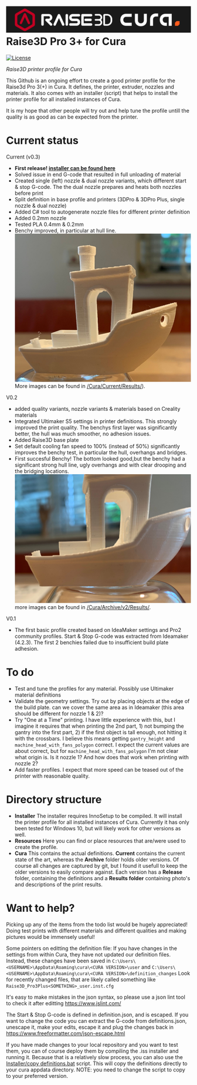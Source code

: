 ![ArduinoLog logo](/Resources/logo.png?raw=true )
Raise3D Pro 3+ for Cura
====================
[![License](https://img.shields.io/badge/license-MIT%20License-blue.svg)](http://doge.mit-license.org)

*Raise3D printer profile for Cura*

This Github is an ongoing effort to create a good printer profile for the Raise3d Pro 3(+) in Cura. It defines, the printer, extruder, nozzles and materials. It also comes with an installer (script) that helps to install the printer profile for all installed instances of Cura. 

It is my hope that other people will try out and help tune the profile untill the quality is as good as can be expected from the printer.

# Current status
Current (v0.3)
* **First release!  [installer can be found here](../releases/tag/Pre-release)**
* Solved issue in end G-code that resulted in full unloading of material
* Created single (left) nozzle & dual nozzle variants, which different start & stop G-code. The the dual nozzle prepares and heats both nozzles before print
* Split definition in base profile and printers (3DPro & 3DPro Plus, single nozzle & dual nozzle) 
* Added C# tool to autogenerate nozzle files for different printer definition
* Added 0.2mm nozzle
* Tested PLA 0.4mm & 0.2mm
* Benchy improved, in particular at hull line.
![Benchy hull line_current](/Cura/Current/Results/IMG_1443.JPG)
More images can be found in [/Cura/Current/Results/](/Cura/Current/Results/)).


V0.2
* added quality variants, nozzle variants & materials based on Creality materials
* Integrated Ultimaker S5 settings in printer definitions. This strongly improved the print quality. The benchys first layer was significantly better, the hull was much smoother, no adhesion issues. 
* Added Raise3D base plate
* Set default cooling fan speed to 100% (instead of 50%) significantly improves the benchy test, in particular the hull, overhangs and bridges. 
* First succesful Benchy! The bottom looked good,but the benchy had a significant strong  hull line, ugly overhangs and with clear drooping and the bridging locations.
![Benchy hull line](/Cura/Archive/v2/Results/IMG_1433.JPG)
more images can be found in [/Cura/Archive/v2/Results/](/Cura/Archive/v2/Results/).

V0.1
* The first basic profile created based on IdeaMaker settings and Pro2 community profiles. Start & Stop G-code was extracted from Ideamaker (4.2.3). The first 2 benchies failed due to insufficient build plate adhesion. 


# To do
* Test and tune the profiles for any material. Possibly use Ultimaker material definitions
* Validate the geometry settings. Try out by placing objects at the edge of the build plate. can we cover the same area as in Ideamaker (this area should be different for nozzle 1 & 2)?
* Try "One at a Time" printing. I have little experience with this, but I imagine it requires that when printing the 2nd part, 1) not bumping the gantry into the first part, 2) if the first object is tall enough,  not hitting it with the crossbars. I believe this means getting `gantry_height` and `machine_head_with_fans_polygon` correct. I expect the current values are about correct, but for `machine_head_with_fans_polygon` I'm not clear what origin is. Is it nozzle 1? And how does that work when printing with nozzle 2?
* Add faster profiles. I expect that more speed can be teased out of the printer with reasonable quality.

# Directory structure
* **Installer**
The installer requires InnoSetup to be compiled. It will  install the printer profile for all installed instances of Cura. Currently it has only been tested for Windows 10, but will likely work for other versions as well.  
* **Resources**
Here you can find or place resources that are/were used to create the profile. 
* **Cura**
This contains the actual definitions. **Current** contains the current state of the art, whereas the **Archive** folder holds older versions. Of course all changes are captured by git, but I found it usefull to keep the older versions to easily compare against. Each version has a **Release** folder, containing the definitions and a **Results folder** containing photo's and descriptions of the print results.

# Want to help?
Picking up any of the items from the todo list would be hugely appreciated! Doing test prints with different materials and different qualities and making pictures would be immensely useful!

Some pointers on editting the definition file:
If you have changes in the settings from within Cura, they have not updated our definition files. Instead, these changes have been saved in 
`C:\Users\<USERNAME>\AppData\Roaming\cura\<CURA VERSION>\user` and `C:\Users\<USERNAME>\AppData\Roaming\cura\<CURA VERSION>\definition_changes`
Look for recently changed files, that are likely called something like `Raise3D_Pro3Plus<SOMETHING>_user.inst.cfg`

It's easy to make mistakes in the json syntax, so please use a json lint tool to check it after editting
https://www.jslint.com/

The Start & Stop G-code is defined in definition.json, and is escaped. If you want to change the code you can extract the G-code from definitions.json, unescape it, make your edits, escape it and plug the changes back in
https://www.freeformatter.com/json-escape.html

If you have made changes to your local repository and you want to test them, you can of course deploy them by compiling the .iss installer and running it. Because that is a relatively slow process, you can also use the [Installer/copy definitions.bat](/Installer/copy%20definitions.bat) script. This will copy the definitions directly to your cura appdata directory. NOTE: you need to change the script to copy to your preferred version. 
